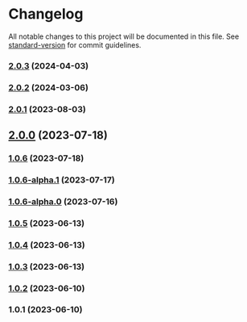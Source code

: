 # Changelog

All notable changes to this project will be documented in this file. See [standard-version](https://github.com/conventional-changelog/standard-version) for commit guidelines.

### [2.0.3](https://github.com/remotezygote/albatross/compare/v2.0.2...v2.0.3) (2024-04-03)

### [2.0.2](https://github.com/remotezygote/albatross/compare/v2.0.1...v2.0.2) (2024-03-06)

### [2.0.1](https://github.com/remotezygote/albatross/compare/v2.0.0...v2.0.1) (2023-08-03)

## [2.0.0](https://github.com/remotezygote/albatross/compare/v1.0.6...v2.0.0) (2023-07-18)

### [1.0.6](https://github.com/remotezygote/albatross/compare/v1.0.6-alpha.1...v1.0.6) (2023-07-18)

### [1.0.6-alpha.1](https://github.com/remotezygote/albatross/compare/v1.0.6-alpha.0...v1.0.6-alpha.1) (2023-07-17)

### [1.0.6-alpha.0](https://github.com/remotezygote/albatross/compare/v1.0.5...v1.0.6-alpha.0) (2023-07-16)

### [1.0.5](https://github.com/remotezygote/albatross/compare/v1.0.4...v1.0.5) (2023-06-13)

### [1.0.4](https://github.com/remotezygote/albatross/compare/v1.0.3...v1.0.4) (2023-06-13)

### [1.0.3](https://github.com/remotezygote/albatross/compare/v1.0.2...v1.0.3) (2023-06-13)

### [1.0.2](https://github.com/remotezygote/albatross/compare/v1.0.1...v1.0.2) (2023-06-10)

### 1.0.1 (2023-06-10)
